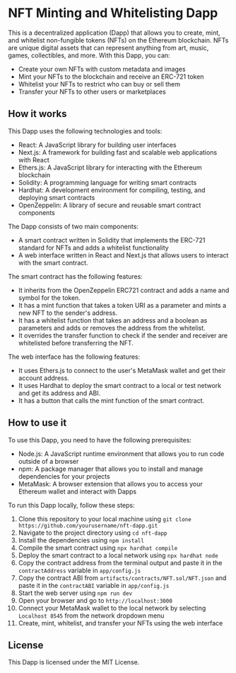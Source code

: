 # NFT Minting and Whitelisting Dapp

This is a decentralized application (Dapp) that allows you to create, mint, and whitelist non-fungible tokens (NFTs) on the Ethereum blockchain. NFTs are unique digital assets that can represent anything from art, music, games, collectibles, and more. With this Dapp, you can:

- Create your own NFTs with custom metadata and images
- Mint your NFTs to the blockchain and receive an ERC-721 token
- Whitelist your NFTs to restrict who can buy or sell them
- Transfer your NFTs to other users or marketplaces

## How it works

This Dapp uses the following technologies and tools:

- React: A JavaScript library for building user interfaces
- Next.js: A framework for building fast and scalable web applications with React
- Ethers.js: A JavaScript library for interacting with the Ethereum blockchain
- Solidity: A programming language for writing smart contracts
- Hardhat: A development environment for compiling, testing, and deploying smart contracts
- OpenZeppelin: A library of secure and reusable smart contract components

The Dapp consists of two main components:

- A smart contract written in Solidity that implements the ERC-721 standard for NFTs and adds a whitelist functionality
- A web interface written in React and Next.js that allows users to interact with the smart contract.

The smart contract has the following features:

- It inherits from the OpenZeppelin ERC721 contract and adds a name and symbol for the token.
- It has a mint function that takes a token URI as a parameter and mints a new NFT to the sender's address.
- It has a whitelist function that takes an address and a boolean as parameters and adds or removes the address from the whitelist.
- It overrides the transfer function to check if the sender and receiver are whitelisted before transferring the NFT.

The web interface has the following features:

- It uses Ethers.js to connect to the user's MetaMask wallet and get their account address.
- It uses Hardhat to deploy the smart contract to a local or test network and get its address and ABI.
- It has a button that calls the mint function of the smart contract.
## How to use it

To use this Dapp, you need to have the following prerequisites:

- Node.js: A JavaScript runtime environment that allows you to run code outside of a browser
- npm: A package manager that allows you to install and manage dependencies for your projects
- MetaMask: A browser extension that allows you to access your Ethereum wallet and interact with Dapps

To run this Dapp locally, follow these steps:

1. Clone this repository to your local machine using `git clone https://github.com/yourusername/nft-dapp.git`
2. Navigate to the project directory using `cd nft-dapp`
3. Install the dependencies using `npm install`
4. Compile the smart contract using `npx hardhat compile`
5. Deploy the smart contract to a local network using `npx hardhat node`
6. Copy the contract address from the terminal output and paste it in the `contractAddress` variable in `app/config.js`
7. Copy the contract ABI from `artifacts/contracts/NFT.sol/NFT.json` and paste it in the `contractABI` variable in `app/config.js`
8. Start the web server using `npm run dev`
9. Open your browser and go to `http://localhost:3000`
10. Connect your MetaMask wallet to the local network by selecting `Localhost 8545` from the network dropdown menu
11. Create, mint, whitelist, and transfer your NFTs using the web interface

## License

This Dapp is licensed under the MIT License.
